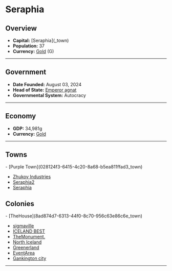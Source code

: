 <!--UNDEDITED FILE, remove this entire line if this file has been edited!-->
# <!--NAME-->Seraphia<!--NAME-->

## Overview

- **Capital:** <!--CAPITAL_LINK-->[Seraphia](<none>_town)<!--CAPITAL_LINK-->
- **Population:** <!--POPULATION-->37<!--POPULATION-->
- **Currency:** <!--CURRENCY_LINK-->[Gold](Gold_currency)<!--CURRENCY_LINK--> (<!--CURRENCY_ABV-->G<!--CURRENCY_ABV-->)

---

## Government

- **Date Founded:** <!--FOUNDED-->August 03, 2024<!--FOUNDED-->
- **Head of State:** <!--LEADER_TITLE_LINK-->[Emperor agnat](agnat_user)<!--LEADER_TITLE_LINK-->
- **Governmental System:** <!--GOVERNMENT-->Autocracy<!--GOVERNMENT-->

---

## Economy

- **GDP:** <!--GDP-->34,981g<!--GDP-->
- **Currency:** <!--CURRENCY_LINK-->[Gold](Gold_currency)<!--CURRENCY_LINK-->

---

## Towns

<!--TOWNS-->- [Purple Town](028124f3-6415-4c20-8a68-b5ea811ffad3_town)
- [Zhukov Industries](98a928f9-82ef-4235-8dd3-4b4520666169_town)
- [Seraphia2](6abee741-c236-4be4-bb17-bc8c4cc5d7ce_town)
- [Seraphia](0ade94ac-0aa0-4e87-ab94-149359cac7ce_town)<!--TOWNS-->

## Colonies

<!--COLONIES-->- [TheHouse](8ad874d7-6313-44f0-8c70-956c63e86c6e_town)
- [sigmaville](4f6e0b0c-4bcc-4885-af04-20564b2006e3_town)
- [ICELAND BEST](cd6be9a3-d0de-4660-af8b-4c638bd9eb81_town)
- [TheMonument.](7110cc97-50f6-46fe-a599-39797fb084f2_town)
- [North Iceland](3c3d0f88-7cda-40b4-adb2-70e94d74d2d0_town)
- [Greenerland](8c4d8192-6d5d-4743-a884-6ef66a34d463_town)
- [EventArea](aae254cf-2e05-4b0a-8369-fdf8486a144e_town)
- [Gankington city](d928a6da-ad32-48ab-8e80-f668aef9785d_town)<!--COLONIES-->

---